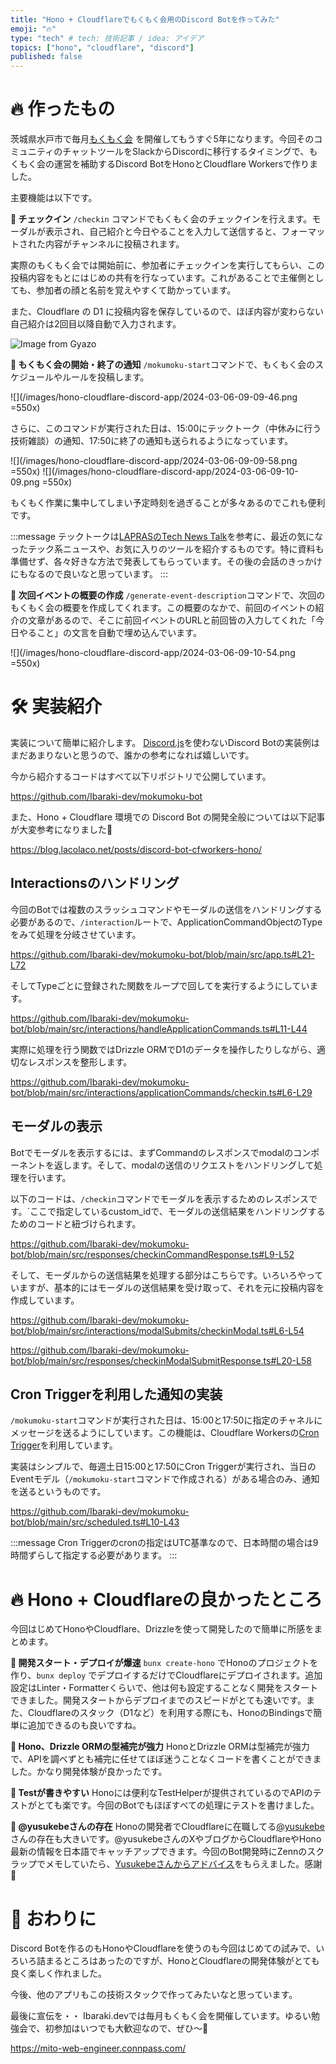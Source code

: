 ```yaml
---
title: "Hono + Cloudflareでもくもく会用のDiscord Botを作ってみた"
emoji: "🔥"
type: "tech" # tech: 技術記事 / idea: アイデア
topics: ["hono", "cloudflare", "discord"]
published: false
---
```


# 🔥 作ったもの
茨城県水戸市で毎月[もくもく会](https://mito-web-engineer.connpass.com/) を開催してもうすぐ5年になります。今回そのコミュニティのチャットツールをSlackからDiscordに移行するタイミングで、もくもく会の運営を補助するDiscord BotをHonoとCloudflare Workersで作りました。

主要機能は以下です。

**📌 チェックイン**
`/checkin` コマンドでもくもく会のチェックインを行えます。モーダルが表示され、自己紹介と今日やることを入力して送信すると、フォーマットされた内容がチャンネルに投稿されます。

実際のもくもく会では開始前に、参加者にチェックインを実行してもらい、この投稿内容をもとにはじめの共有を行なっています。これがあることで主催側としても、参加者の顔と名前を覚えやすくて助かっています。

また、Cloudflare の D1 に投稿内容を保存しているので、ほぼ内容が変わらない自己紹介は2回目以降自動で入力されます。

![Image from Gyazo](https://i.gyazo.com/9a7ee44ccaaa1c297cdad0bf792f56c4.gif)


**📌 もくもく会の開始・終了の通知**
`/mokumoku-start`コマンドで、もくもく会のスケジュールやルールを投稿します。

![](/images/hono-cloudflare-discord-app/2024-03-06-09-09-46.png =550x)

さらに、このコマンドが実行された日は、15:00にテックトーク（中休みに行う技術雑談）の通知、17:50に終了の通知も送られるようになっています。

![](/images/hono-cloudflare-discord-app/2024-03-06-09-09-58.png =550x)
![](/images/hono-cloudflare-discord-app/2024-03-06-09-10-09.png =550x)

もくもく作業に集中してしまい予定時刻を過ぎることが多々あるのでこれも便利です。

:::message
テックトークは[LAPRASのTech News Talk](https://www.youtube.com/playlist?list=PLKbaztxP2P4jpdF0P5YbJNJwFabB-pksK)を参考に、最近の気になったテック系ニュースや、お気に入りのツールを紹介するものです。特に資料も準備せず、各々好きな方法で発表してもらっています。その後の会話のきっかけにもなるので良いなと思っています。
:::

**📌 次回イベントの概要の作成**
`/generate-event-description`コマンドで、次回のもくもく会の概要を作成してくれます。この概要のなかで、前回のイベントの紹介の文章があるので、そこに前回イベントのURLと前回皆の入力してくれた「今日やること」の文言を自動で埋め込んでいます。

![](/images/hono-cloudflare-discord-app/2024-03-06-09-10-54.png =550x)


# 🛠️ 実装紹介

実装について簡単に紹介します。
[Discord.js](https://discord.js.org/)を使わないDiscord Botの実装例はまだあまりないと思うので、誰かの参考になれば嬉しいです。

今から紹介するコードはすべて以下リポジトリで公開しています。

https://github.com/Ibaraki-dev/mokumoku-bot

また、Hono + Cloudflare 環境での Discord Bot の開発全般については以下記事が大変参考になりました🙏

https://blog.lacolaco.net/posts/discord-bot-cfworkers-hono/

## Interactionsのハンドリング

今回のBotでは複数のスラッシュコマンドやモーダルの送信をハンドリングする必要があるので、`/interaction`ルートで、ApplicationCommandObjectのTypeをみて処理を分岐させています。

https://github.com/Ibaraki-dev/mokumoku-bot/blob/main/src/app.ts#L21-L72

そしてTypeごとに登録された関数をループで回してを実行するようにしています。

https://github.com/Ibaraki-dev/mokumoku-bot/blob/main/src/interactions/handleApplicationCommands.ts#L11-L44

実際に処理を行う関数ではDrizzle ORMでD1のデータを操作したりしながら、適切なレスポンスを整形します。

https://github.com/Ibaraki-dev/mokumoku-bot/blob/main/src/interactions/applicationCommands/checkin.ts#L6-L29

## モーダルの表示
Botでモーダルを表示するには、まずCommandのレスポンスでmodalのコンポーネントを返します。そして、modalの送信のリクエストをハンドリングして処理を行います。

以下のコードは、`/checkin`コマンドでモーダルを表示するためのレスポンスです。`ここで指定しているcustom_idで、モーダルの送信結果をハンドリングするためのコードと紐づけられます。

https://github.com/Ibaraki-dev/mokumoku-bot/blob/main/src/responses/checkinCommandResponse.ts#L9-L52

そして、モーダルからの送信結果を処理する部分はこちらです。いろいろやっていますが、基本的にはモーダルの送信結果を受け取って、それを元に投稿内容を作成しています。

https://github.com/Ibaraki-dev/mokumoku-bot/blob/main/src/interactions/modalSubmits/checkinModal.ts#L6-L54

https://github.com/Ibaraki-dev/mokumoku-bot/blob/main/src/responses/checkinModalSubmitResponse.ts#L20-L58


## Cron Triggerを利用した通知の実装

`/mokumoku-start`コマンドが実行された日は、15:00と17:50に指定のチャネルにメッセージを送るようにしています。この機能は、Cloudflare Workersの[Cron Trigger](https://developers.cloudflare.com/workers/configuration/cron-triggers/)を利用しています。

実装はシンプルで、毎週土日15:00と17:50にCron Triggerが実行され、当日のEventモデル（`/mokumoku-start`コマンドで作成される）がある場合のみ、通知を送るというものです。

https://github.com/Ibaraki-dev/mokumoku-bot/blob/main/src/scheduled.ts#L10-L43


:::message
Cron Triggerのcronの指定はUTC基準なので、日本時間の場合は9時間ずらして指定する必要があります。
:::

# 🔥 Hono + Cloudflareの良かったところ
今回はじめてHonoやCloudflare、Drizzleを使って開発したので簡単に所感をまとめます。

**📌 開発スタート・デプロイが爆速**
`bunx create-hono` でHonoのプロジェクトを作り、`bunx deploy` でデプロイするだけでCloudflareにデプロイされます。追加設定はLinter・Formatterくらいで、他は何も設定することなく開発をスタートできました。開発スタートからデプロイまでのスピードがとても速いです。また、Cloudflareのスタック（D1など）を利用する際にも、HonoのBindingsで簡単に追加できるのも良いですね。

**📌 Hono、Drizzle ORMの型補完が強力**
HonoとDrizzle ORMは型補完が強力で、APIを調べずとも補完に任せてほぼ迷うことなくコードを書くことができました。かなり開発体験が良かったです。

**📌 Testが書きやすい**
Honoには便利なTestHelperが提供されているのでAPIのテストがとても楽です。今回のBotでもほぼすべての処理にテストを書けました。

**📌 @yusukebeさんの存在**
Honoの開発者でCloudflareに在職してる[@yusukebe](https://twitter.com/yusukebe)さんの存在も大きいです。@yusukebeさんのXやブログからCloudflareやHono最新の情報を日本語でキャッチアップできます。今回のBot開発時にZennのスクラップでメモしていたら、[Yusukebeさんからアドバイス](https://zenn.dev/link/comments/8a912a10634481)をもらえました。感謝🙏

# 🏁 おわりに

Discord Botを作るのもHonoやCloudflareを使うのも今回はじめての試みで、いろいろ詰まるところはあったのですが、HonoとCloudflareの開発体験がとても良く楽しく作れました。

今後、他のアプリもこの技術スタックで作ってみたいなと思っています。

最後に宣伝を・・
Ibaraki.devでは毎月もくもく会を開催しています。ゆるい勉強会で、初参加はいつでも大歓迎なので、ぜひ〜🤗

https://mito-web-engineer.connpass.com/
